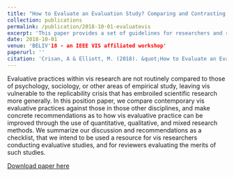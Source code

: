 ```yaml
---
title: "How to Evaluate an Evaluation Study? Comparing and Contrasting Practices in Vis with Those of Other Disciplines"
collection: publications
permalink: /publication/2018-10-01-evaluatevis
excerpt: 'This paper provides a set of guidelines for researchers and reviewers to consider in conducting and reading user evaluation studies.'
date: 2018-10-01
venue: 'BELIV'18 - an IEEE VIS affiliated workshop'
paperurl: ''
citation: 'Crisan, A & Elliott, M. (2018). &quot;How to Evaluate an Evaluation Study? Comparing and Contrasting Practices in Vis with Those of Other Disciplines.&quot; <i>BELIV '18</i>.'
---
```

Evaluative practices within vis research are not routinely compared to those of psychology, sociology, or other areas of empirical study,
leaving vis vulnerable to the replicability crisis that has embroiled scientific research more generally. In this position paper, we compare contemporary vis evaluative practices against those in those other disciplines, and make concrete recommendations as to how vis
evaluative practice can be improved through the use of quantitative, qualitative, and mixed research methods. We summarize our discussion and recommendations as a checklist, that we intend to be used a resource for vis researchers conducting evaluative studies, and for
reviewers evaluating the merits of such studies.

[Download paper here](https://amcrisan.github.io/assets/files/papers/beliv-2018.pdf)
